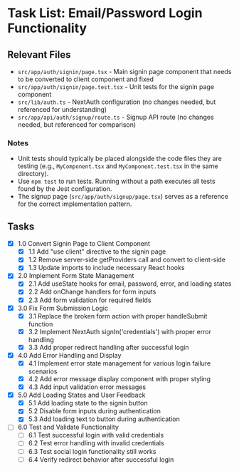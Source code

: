 # Task List: Email/Password Login Functionality

## Relevant Files

- `src/app/auth/signin/page.tsx` - Main signin page component that needs to be converted to client component and fixed
- `src/app/auth/signin/page.test.tsx` - Unit tests for the signin page component
- `src/lib/auth.ts` - NextAuth configuration (no changes needed, but referenced for understanding)
- `src/app/api/auth/signup/route.ts` - Signup API route (no changes needed, but referenced for comparison)

### Notes

- Unit tests should typically be placed alongside the code files they are testing (e.g., `MyComponent.tsx` and `MyComponent.test.tsx` in the same directory).
- Use `npm test` to run tests. Running without a path executes all tests found by the Jest configuration.
- The signup page (`src/app/auth/signup/page.tsx`) serves as a reference for the correct implementation pattern.

## Tasks

- [x] 1.0 Convert Signin Page to Client Component
  - [x] 1.1 Add "use client" directive to the signin page
  - [x] 1.2 Remove server-side getProviders call and convert to client-side
  - [x] 1.3 Update imports to include necessary React hooks
- [x] 2.0 Implement Form State Management
  - [x] 2.1 Add useState hooks for email, password, error, and loading states
  - [x] 2.2 Add onChange handlers for form inputs
  - [x] 2.3 Add form validation for required fields
- [x] 3.0 Fix Form Submission Logic
  - [x] 3.1 Replace the broken form action with proper handleSubmit function
  - [x] 3.2 Implement NextAuth signIn('credentials') with proper error handling
  - [x] 3.3 Add proper redirect handling after successful login
- [x] 4.0 Add Error Handling and Display
  - [x] 4.1 Implement error state management for various login failure scenarios
  - [x] 4.2 Add error message display component with proper styling
  - [x] 4.3 Add input validation error messages
- [x] 5.0 Add Loading States and User Feedback
  - [x] 5.1 Add loading state to the signin button
  - [x] 5.2 Disable form inputs during authentication
  - [x] 5.3 Add loading text to button during authentication
- [ ] 6.0 Test and Validate Functionality
  - [ ] 6.1 Test successful login with valid credentials
  - [ ] 6.2 Test error handling with invalid credentials
  - [ ] 6.3 Test social login functionality still works
  - [ ] 6.4 Verify redirect behavior after successful login 
